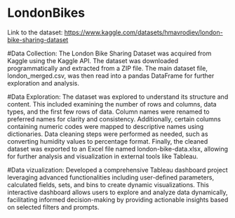 # LondonBikes
Link to the dataset: https://www.kaggle.com/datasets/hmavrodiev/london-bike-sharing-dataset


#Data Collection:
The London Bike Sharing Dataset was acquired from Kaggle using the Kaggle API. The dataset was downloaded programmatically and extracted from a ZIP file. The main dataset file, london_merged.csv, was then read into a pandas DataFrame for further exploration and analysis.

#Data Exploration:
The dataset was explored to understand its structure and content. This included examining the number of rows and columns, data types, and the first few rows of data. Column names were renamed to preferred names for clarity and consistency. Additionally, certain columns containing numeric codes were mapped to descriptive names using dictionaries. Data cleaning steps were performed as needed, such as converting humidity values to percentage format. Finally, the cleaned dataset was exported to an Excel file named london-bike-data.xlsx, allowing for further analysis and visualization in external tools like Tableau.

#Data vizualization:
Developed a comprehensive Tableau dashboard project leveraging advanced functionalities including user-defined parameters, calculated fields, sets, and bins to create dynamic visualizations. This interactive dashboard allows users to explore and analyze data dynamically, facilitating informed decision-making by providing actionable insights based on selected filters and prompts.
